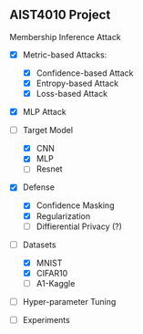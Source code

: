 ## AIST4010 Project
Membership Inference Attack

- [x] Metric-based Attacks:
  
  - [x] Confidence-based Attack
  - [x] Entropy-based Attack
  - [x] Loss-based Attack

- [x] MLP Attack
- [ ] Target Model
  - [x] CNN
  - [x] MLP
  - [ ] Resnet
- [x] Defense
  - [x] Confidence Masking
  - [x] Regularization
  - [ ] Diffierential Privacy (?)
- [ ] Datasets
  - [x] MNIST
  - [x] CIFAR10
  - [ ] A1-Kaggle
- [ ] Hyper-parameter Tuning
- [ ] Experiments